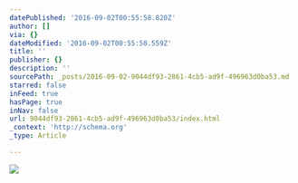 ```yaml
---
datePublished: '2016-09-02T00:55:58.820Z'
author: []
via: {}
dateModified: '2016-09-02T00:55:58.559Z'
title: ''
publisher: {}
description: ''
sourcePath: _posts/2016-09-02-9044df93-2861-4cb5-ad9f-496963d0ba53.md
starred: false
inFeed: true
hasPage: true
inNav: false
url: 9044df93-2861-4cb5-ad9f-496963d0ba53/index.html
_context: 'http://schema.org'
_type: Article

---
```

![](https://the-grid-user-content.s3-us-west-2.amazonaws.com/a2b1b7b2-c9a2-4e7f-af4d-441d9b333c53.png)